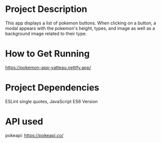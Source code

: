 # Project Description 
This app displays a list of pokemon buttons. When clicking on a button, a modal appears with the pokemon's height, types, and image as well as a background image related to their type.

# How to Get Running 
https://pokemon-app-yatteau.netlify.app/

# Project Dependencies
ESLint single quotes, JavaScript ES6 Version

# API used
pokeapi: https://pokeapi.co/
